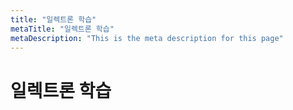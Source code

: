 ```yaml
---
title: "일렉트론 학습"
metaTitle: "일렉트론 학습"
metaDescription: "This is the meta description for this page"
---
```


# 일렉트론 학습